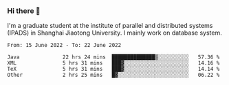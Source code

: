 ### Hi there 👋

I'm a graduate student at the institute of parallel and distributed systems (IPADS) in Shanghai Jiaotong University. I mainly work on database system.

<!--START_SECTION:waka-->

```text
From: 15 June 2022 - To: 22 June 2022

Java              22 hrs 24 mins  ██████████████▒░░░░░░░░░░   57.36 %
XML               5 hrs 31 mins   ███▓░░░░░░░░░░░░░░░░░░░░░   14.16 %
TeX               5 hrs 31 mins   ███▓░░░░░░░░░░░░░░░░░░░░░   14.14 %
Other             2 hrs 25 mins   █▓░░░░░░░░░░░░░░░░░░░░░░░   06.22 %
```

<!--END_SECTION:waka-->

<!--
**yqmmm/yqmmm** is a ✨ _special_ ✨ repository because its `README.md` (this file) appears on your GitHub profile.

Here are some ideas to get you started:

- 🔭 I’m currently working on ...
- 🌱 I’m currently learning ...
- 👯 I’m looking to collaborate on ...
- 🤔 I’m looking for help with ...
- 💬 Ask me about ...
- 📫 How to reach me: ...
- 😄 Pronouns: ...
- ⚡ Fun fact: ...
-->

